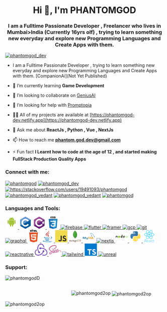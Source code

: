<h1 align="center">Hi 👋, I'm PHANTOMGOD</h1>
<h3 align="center">I am a Fulltime Passionate Developer , Freelancer who lives in Mumbai>India (Currently 16yrs olf) , trying to learn something new everyday and explore new Programming Languages and Create Apps with them.</h3>

<p align="left"> <a href="https://twitter.com/phantomgod_dev" target="blank"><img src="https://img.shields.io/twitter/follow/phantomgod_dev?logo=twitter&style=for-the-badge" alt="phantomgod_dev" /></a> </p>

- I am a Fulltime Passionate Developer , trying to learn something new everyday and explore new Programming Languages and Create Apps with them. [CompanionAi](Not Yet Published)

- 🌱 I’m currently learning **Game Development**

- 👯 I’m looking to collaborate on [GeniusAI](https://github.com/PHANTOMGOD2OP/Genius-Ai)

- 🤝 I’m looking for help with [Promptopia](https://github.com/PHANTOMGOD2OP/Promptopia)

- 👨‍💻 All of my projects are available at [https://phantomgod-dev.netlify.app](https://phantomgod-dev.netlify.app)

- 💬 Ask me about **ReactJs , Python , Vue , NextJs**

- 📫 How to reach me **phantom.god.dev@gmail.com**

- ⚡ Fun fact **I Learnt how to code at the age of 12 , and started making FullStack Production Quality Apps**

<h3 align="left">Connect with me:</h3>
<p align="left">
<a href="https://codepen.io/phantomgod" target="blank"><img align="center" src="https://raw.githubusercontent.com/rahuldkjain/github-profile-readme-generator/master/src/images/icons/Social/codepen.svg" alt="phantomgod" height="30" width="40" /></a>
<a href="https://twitter.com/phantomgod_dev" target="blank"><img align="center" src="https://raw.githubusercontent.com/rahuldkjain/github-profile-readme-generator/master/src/images/icons/Social/twitter.svg" alt="phantomgod_dev" height="30" width="40" /></a>
<a href="https://stackoverflow.com/users/https://stackoverflow.com/users/19491093/phantomgod" target="blank"><img align="center" src="https://raw.githubusercontent.com/rahuldkjain/github-profile-readme-generator/master/src/images/icons/Social/stack-overflow.svg" alt="https://stackoverflow.com/users/19491093/phantomgod" height="30" width="40" /></a>
<a href="https://instagram.com/phantomgod_vedant" target="blank"><img align="center" src="https://raw.githubusercontent.com/rahuldkjain/github-profile-readme-generator/master/src/images/icons/Social/instagram.svg" alt="phantomgod_vedant" height="30" width="40" /></a>
<a href="https://dribbble.com/phantomgod_vedant" target="blank"><img align="center" src="https://raw.githubusercontent.com/rahuldkjain/github-profile-readme-generator/master/src/images/icons/Social/dribbble.svg" alt="phantomgod_vedant" height="30" width="40" /></a>
<a href="https://www.codechef.com/users/phantomgod" target="blank"><img align="center" src="https://cdn.jsdelivr.net/npm/simple-icons@3.1.0/icons/codechef.svg" alt="phantomgod" height="30" width="40" /></a>
</p>

<h3 align="left">Languages and Tools:</h3>
<p align="left"> <a href="https://developer.android.com" target="_blank" rel="noreferrer"> <img src="https://raw.githubusercontent.com/devicons/devicon/master/icons/android/android-original-wordmark.svg" alt="android" width="40" height="40"/> </a> <a href="https://www.cprogramming.com/" target="_blank" rel="noreferrer"> <img src="https://raw.githubusercontent.com/devicons/devicon/master/icons/c/c-original.svg" alt="c" width="40" height="40"/> </a> <a href="https://www.w3schools.com/cs/" target="_blank" rel="noreferrer"> <img src="https://raw.githubusercontent.com/devicons/devicon/master/icons/csharp/csharp-original.svg" alt="csharp" width="40" height="40"/> </a> <a href="https://www.w3schools.com/css/" target="_blank" rel="noreferrer"> <img src="https://raw.githubusercontent.com/devicons/devicon/master/icons/css3/css3-original-wordmark.svg" alt="css3" width="40" height="40"/> </a> <a href="https://firebase.google.com/" target="_blank" rel="noreferrer"> <img src="https://www.vectorlogo.zone/logos/firebase/firebase-icon.svg" alt="firebase" width="40" height="40"/> </a> <a href="https://flutter.dev" target="_blank" rel="noreferrer"> <img src="https://www.vectorlogo.zone/logos/flutterio/flutterio-icon.svg" alt="flutter" width="40" height="40"/> </a> <a href="https://www.framer.com/" target="_blank" rel="noreferrer"> <img src="https://www.vectorlogo.zone/logos/framer/framer-icon.svg" alt="framer" width="40" height="40"/> </a> <a href="https://cloud.google.com" target="_blank" rel="noreferrer"> <img src="https://www.vectorlogo.zone/logos/google_cloud/google_cloud-icon.svg" alt="gcp" width="40" height="40"/> </a> <a href="https://git-scm.com/" target="_blank" rel="noreferrer"> <img src="https://www.vectorlogo.zone/logos/git-scm/git-scm-icon.svg" alt="git" width="40" height="40"/> </a> <a href="https://graphql.org" target="_blank" rel="noreferrer"> <img src="https://www.vectorlogo.zone/logos/graphql/graphql-icon.svg" alt="graphql" width="40" height="40"/> </a> <a href="https://www.w3.org/html/" target="_blank" rel="noreferrer"> <img src="https://raw.githubusercontent.com/devicons/devicon/master/icons/html5/html5-original-wordmark.svg" alt="html5" width="40" height="40"/> </a> <a href="https://www.java.com" target="_blank" rel="noreferrer"> <img src="https://raw.githubusercontent.com/devicons/devicon/master/icons/java/java-original.svg" alt="java" width="40" height="40"/> </a> <a href="https://developer.mozilla.org/en-US/docs/Web/JavaScript" target="_blank" rel="noreferrer"> <img src="https://raw.githubusercontent.com/devicons/devicon/master/icons/javascript/javascript-original.svg" alt="javascript" width="40" height="40"/> </a> <a href="https://www.mongodb.com/" target="_blank" rel="noreferrer"> <img src="https://raw.githubusercontent.com/devicons/devicon/master/icons/mongodb/mongodb-original-wordmark.svg" alt="mongodb" width="40" height="40"/> </a> <a href="https://www.mysql.com/" target="_blank" rel="noreferrer"> <img src="https://raw.githubusercontent.com/devicons/devicon/master/icons/mysql/mysql-original-wordmark.svg" alt="mysql" width="40" height="40"/> </a> <a href="https://nextjs.org/" target="_blank" rel="noreferrer"> <img src="https://cdn.worldvectorlogo.com/logos/nextjs-2.svg" alt="nextjs" width="40" height="40"/> </a> <a href="https://nodejs.org" target="_blank" rel="noreferrer"> <img src="https://raw.githubusercontent.com/devicons/devicon/master/icons/nodejs/nodejs-original-wordmark.svg" alt="nodejs" width="40" height="40"/> </a> <a href="https://www.python.org" target="_blank" rel="noreferrer"> <img src="https://raw.githubusercontent.com/devicons/devicon/master/icons/python/python-original.svg" alt="python" width="40" height="40"/> </a> <a href="https://reactjs.org/" target="_blank" rel="noreferrer"> <img src="https://raw.githubusercontent.com/devicons/devicon/master/icons/react/react-original-wordmark.svg" alt="react" width="40" height="40"/> </a> <a href="https://reactnative.dev/" target="_blank" rel="noreferrer"> <img src="https://reactnative.dev/img/header_logo.svg" alt="reactnative" width="40" height="40"/> </a> <a href="https://redux.js.org" target="_blank" rel="noreferrer"> <img src="https://raw.githubusercontent.com/devicons/devicon/master/icons/redux/redux-original.svg" alt="redux" width="40" height="40"/> </a> <a href="https://sass-lang.com" target="_blank" rel="noreferrer"> <img src="https://raw.githubusercontent.com/devicons/devicon/master/icons/sass/sass-original.svg" alt="sass" width="40" height="40"/> </a> <a href="https://tailwindcss.com/" target="_blank" rel="noreferrer"> <img src="https://www.vectorlogo.zone/logos/tailwindcss/tailwindcss-icon.svg" alt="tailwind" width="40" height="40"/> </a> <a href="https://www.typescriptlang.org/" target="_blank" rel="noreferrer"> <img src="https://raw.githubusercontent.com/devicons/devicon/master/icons/typescript/typescript-original.svg" alt="typescript" width="40" height="40"/> </a> <a href="https://unrealengine.com/" target="_blank" rel="noreferrer"> <img src="https://raw.githubusercontent.com/kenangundogan/fontisto/036b7eca71aab1bef8e6a0518f7329f13ed62f6b/icons/svg/brand/unreal-engine.svg" alt="unreal" width="40" height="40"/> </a> </p>

<h3 align="left">Support:</h3>
<p><a href="https://www.buymeacoffee.com/phantomgodD"> <img align="left" src="https://cdn.buymeacoffee.com/buttons/v2/default-yellow.png" height="50" width="210" alt="phantomgodD" /></a></p><br><br>

<p><img align="left" src="https://github-readme-stats.vercel.app/api/top-langs?username=phantomgod2op&show_icons=true&locale=en&layout=compact" alt="phantomgod2op" /></p>

<p>&nbsp;<img align="center" src="https://github-readme-stats.vercel.app/api?username=phantomgod2op&show_icons=true&locale=en" alt="phantomgod2op" /></p>

<p><img align="center" src="https://github-readme-streak-stats.herokuapp.com/?user=phantomgod2op&" alt="phantomgod2op" /></p>
